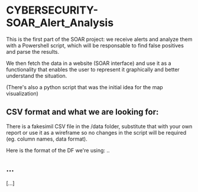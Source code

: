 # CYBERSECURITY-SOAR_Alert_Analysis
This is the first part of the SOAR project: we receive alerts and analyze them with a Powershell script, which will be responsable to find false positives and parse the results.

We then fetch the data in a website (SOAR interface) and use it as a functionality that enables the user to represent it graphically and better understand the situation.

(There's also a python script that was the initial idea for the map visualization)

## CSV format and what we are looking for:
There is a fakesimil CSV file in the /data folder, substitute that with your own report or use it as a wireframe so no changes in the script will be required (eg. column names, data format).

Here is the format of the DF we're using:
..

## ...
[...]